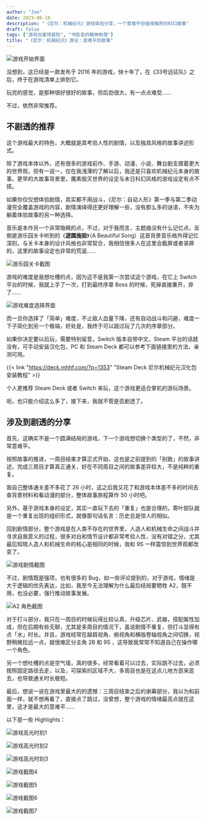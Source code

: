 ```yaml
---
author: "Joe"
date: 2025-06-16
description: "《尼尔：机械纪元》游戏体验分享，一个意难平但值得推荐的科幻故事"
draft: false
tags: ["游戏也是场冒险", "书影音的精神角落"]
title: "《尼尔：机械纪元》游记：意难平的故事"
---
```


![游戏开始界面](/images/posts/nier-automata-game-review/524220_20250602184102_1_1.webp)

没想到，这已经是一款发布于 2016 年的游戏，快十年了，在《33号远征队》之后，终于在游戏清单上排到它。

玩完的感觉，是那种很好很好的故事，但后劲很大，有一点点难受……

不过，依然非常推荐。

## 不剧透的推荐

这个游戏最大的特色，大概就是其考验人性的剧情，以及独具风格的故事讲述形式。

除了游戏本体以外，还有很多的游戏前作、手游、动漫、小说、舞台剧支撑着更大的世界观，但有一说一，仅在我浅薄的了解以后，我还是只喜欢机械纪元本身的故事。更早的大故事背景里，魔素毁灭世界的设定与末日科幻风格的游戏设定有点不搭。

如果你仅仅想体验剧情，其实都不用战斗，《尼尔：自动人形》第一季与第二季动漫完全覆盖游戏的内容，剧情演绎得还更好理解一些，没有那么多的谜语，不失为躺着体验故事的另一种选择。

音乐是本作另一个非常吸睛的点，不过，对于我而言，主题曲没有什么记忆点，反倒是游乐园关卡听到的《**遊園施設**》（A Beautiful Song）这首背景音乐格外得记忆深刻，与关卡本身的设计风格也非常契合，我相信很多人在这里会截屏或者录屏的，这里的故事设定也非常的荒诞……

![游乐园关卡截图](/images/posts/nier-automata-game-review/524220_20250602140359_1.webp)

游戏的难度是我想吐槽的点，因为这不是我第一次尝试这个游戏，在它上 Switch 平台的时候，我就上手了一次，打到最终序章 Boss 的时候，死掉直接重开，弃了……

![游戏难度选择界面](/images/posts/nier-automata-game-review/524220_20250602002243_1.webp)

而一旦你选择了「简单」难度，不止敌人血量下降，还有自动战斗和闪避，难度一下子简化到另一个极端，好处是，我终于可以跳过玩了几次的序章部分。

如果你决定要以后玩，需要特别留意，Switch 版本自带中文，Steam 平台的话就没有，可手动安装汉化包，PC 和 Steam Deck 都可以参考下面链接里的方法，亲测可用。

{{< link "https://deck.mhhf.com/?p=1353" "Steam Deck 尼尔机械纪元汉化包安装教程" >}}

个人更推荐 Steam Deck 或者 Switch 来玩，这个游戏更适合掌机的游玩场景。

呃，也只能介绍这么多了，接下来，我就不管是否剧透了。

## 涉及到剧透的分享

首先，这确实不是一个圆满结局的游戏，下一个游戏想切换个类型的了，不然，非常意难平。

按照故事的推进，一周目结束才算正式开始，这也是之前提到的「别致」的故事讲述，完成三周目才算真正通关，好在不同周目之间的故事差异较大，不是纯粹的重复。

我自己整体通关差不多花了 26 小时，这之后我又花了和游戏本体差不多的时间去查背景材料和看动漫的部分，整体故事旅程算作 50 小时吧。

另外，基于游戏本身的设定，其实一直玩下去的「重复」也是合理的，寄叶部队就是一个重复出现的组织形式，就像那句话名言：历史总是惊人的相似。

回到剧情部分，整个游戏是在人类不存在的世界里，人造人和机械生命之间战斗并寻求自我意义的过程，很多对白和情节设计都非常考验人性，没有对错之分，尤其最后知晓人造人和机械生命的核心是相同的时候，我和 9S 一样震惊到世界观都改变了。

![游戏剧情截图](/images/posts/nier-automata-game-review/524220_20250604010739_1.webp)

不过，剧情既是强项，也有很多的 Bug，如一些评论提到的，对于游戏，情绪是大于逻辑的优先表达，比如，我至今无法理解为什么最后结局要牺牲 A2，既不用，也没必要，强行推动故事发展。

![A2 角色截图](/images/posts/nier-automata-game-review/524220_20250607101450_1.webp)

对于打斗部分，我只在一周目的时候玩得比较认真，升级芯片、武器，搭配属性加成，但在后期有些无聊，尤其是多周目的情况下，虽说剧情不重复，但打斗显得有点「水」时长。并且，游戏经常在越肩视角、俯视角和横版卷轴视角之间切换，视野稍微拉远一点，就很难区分主角 2B 和 9S ，这导致我常常不知道自己在操作哪一个角色。

另一个想吐槽的点是空气墙，真的很多，经常看着可以过去，实际跳不过去，必须按照固定路径去走，以及，可探索的区域不大，多周目也是在这点儿地方逛来逛去，也导致通关时长极短。

最后，想说一说在游戏里最大的的遗憾：三周目结束之后的谢幕部分，我以为和前面一样，就不想再看了，直接点了跳过，没曾想，整个游戏的情绪最高点就在这里，这才是最大的意难平……

以下是一些 Highlights：

![游戏高光时刻1](/images/posts/nier-automata-game-review/524220_20250606145428_1.webp)

![游戏高光时刻2](/images/posts/nier-automata-game-review/524220_20250607095747_1.webp)

![游戏高光时刻3](/images/posts/nier-automata-game-review/524220_20250606140505_1.webp)

![游戏截图4](/images/posts/nier-automata-game-review/524220_20250602225632_1.webp)

![游戏截图5](/images/posts/nier-automata-game-review/524220_20250603225343_1.webp)

![游戏截图6](/images/posts/nier-automata-game-review/524220_20250605233937_1.webp)

![游戏截图7](/images/posts/nier-automata-game-review/524220_20250606133353_1.webp) 